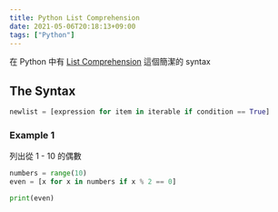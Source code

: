 ```yaml
---
title: Python List Comprehension
date: 2021-05-06T20:18:13+09:00
tags: ["Python"]
---
```

在 Python 中有 [List Comprehension](https://docs.python.org/3/tutorial/datastructures.html?#list-comprehensions) 這個簡潔的 syntax

## The Syntax

```python
newlist = [expression for item in iterable if condition == True]
```

### Example 1

列出從 1 - 10 的偶數

```python
numbers = range(10)
even = [x for x in numbers if x % 2 == 0]

print(even)
```
